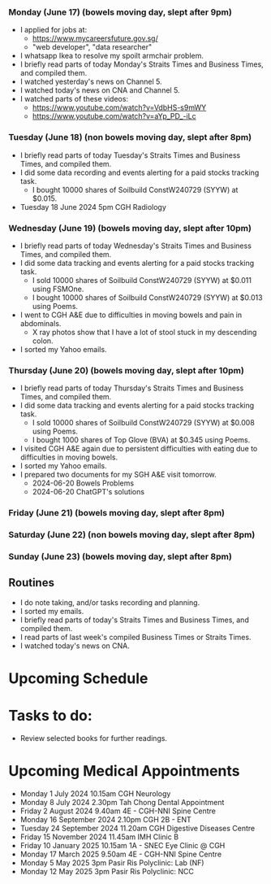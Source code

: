### Monday (June 17) (bowels moving day, slept after 9pm)
- I applied for jobs at:
    - https://www.mycareersfuture.gov.sg/
    - "web developer", "data researcher"
- I whatsapp Ikea to resolve my spoilt armchair problem.
- I briefly read parts of today Monday's Straits Times and Business Times, and compiled them.
- I watched yesterday's news on Channel 5.
- I watched today's news on CNA and Channel 5.
- I watched parts of these videos:
    - https://www.youtube.com/watch?v=VdbHS-s9mWY
    - https://www.youtube.com/watch?v=aYp_PD_-iLc

### Tuesday (June 18) (non bowels moving day, slept after 8pm)
- I briefly read parts of today Tuesday's Straits Times and Business Times, and compiled them.
- I did some data recording and events alerting for a paid stocks tracking task.
    - I bought 10000 shares of Soilbuild ConstW240729 (SYYW) at $0.015.
- Tuesday 18 June 2024 5pm CGH Radiology

### Wednesday (June 19) (bowels moving day, slept after 10pm)
- I briefly read parts of today Wednesday's Straits Times and Business Times, and compiled them.
- I did some data tracking and events alerting for a paid stocks tracking task.
    - I sold 10000 shares of Soilbuild ConstW240729 (SYYW) at $0.011 using FSMOne.
    - I bought 10000 shares of Soilbuild ConstW240729 (SYYW) at $0.013 using Poems.
- I went to CGH A&E due to difficulties in moving bowels and pain in abdominals.
    - X ray photos show that I have a lot of stool stuck in my descending colon.
- I sorted my Yahoo emails.

### Thursday (June 20) (bowels moving day, slept after 10pm)
- I briefly read parts of today Thursday's Straits Times and Business Times, and compiled them.
- I did some data tracking and events alerting for a paid stocks tracking task.
    - I sold 10000 shares of Soilbuild ConstW240729 (SYYW) at $0.008 using Poems.
    - I bought 1000 shares of Top Glove (BVA) at $0.345 using Poems.
- I visited CGH A&E again due to persistent difficulties with eating due to difficulties in moving bowels.
- I sorted my Yahoo emails.
- I prepared two documents for my SGH A&E visit tomorrow.
    - 2024-06-20 Bowels Problems
    - 2024-06-20 ChatGPT's solutions

### Friday (June 21) (bowels moving day, slept after 8pm)


### Saturday (June 22) (non bowels moving day, slept after 8pm)


### Sunday (June 23) (bowels moving day, slept after 8pm)




## Routines
- I do note taking, and/or tasks recording and planning.
- I sorted my emails.
- I briefly read parts of today's Straits Times and Business Times, and compiled them.
- I read parts of last week's compiled Business Times or Straits Times.
- I watched today's news on CNA.

# Upcoming Schedule

# Tasks to do:
- Review selected books for further readings.

# Upcoming Medical Appointments
- Monday 1 July 2024 10.15am CGH Neurology
- Monday 8 July 2024 2.30pm Tah Chong Dental Appointment
- Friday 2 August 2024 9.40am 4E - CGH-NNI Spine Centre
- Monday 16 September 2024 2.10pm CGH 2B - ENT
- Tuesday 24 September 2024 11.20am CGH Digestive Diseases Centre
- Friday 15 November 2024 11.45am IMH Clinic B
- Friday 10 January 2025 10.15am 1A - SNEC Eye Clinic @ CGH
- Monday 17 March 2025 9.50am 4E - CGH-NNI Spine Centre
- Monday 5 May 2025 3pm Pasir Ris Polyclinic: Lab (NF)
- Monday 12 May 2025 3pm Pasir Ris Polyclinic: NCC
